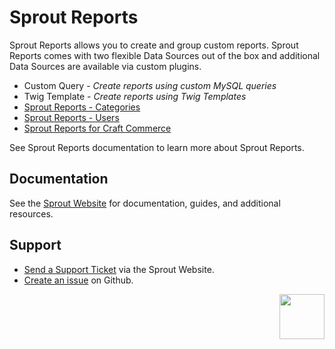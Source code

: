 # Sprout Reports

Sprout Reports allows you to create and group custom reports. Sprout Reports comes with two flexible Data Sources out of the box and additional Data Sources are available via custom plugins.

- Custom Query - _Create reports using custom MySQL queries_
- Twig Template - _Create reports using Twig Templates_
- [Sprout Reports - Categories](https://github.com/barrelstrength/craft-sprout-reports-categories)
- [Sprout Reports - Users](https://github.com/barrelstrength/craft-sprout-reports-users)
- [Sprout Reports for Craft Commerce](https://github.com/barrelstrength/craft-sprout-reports-commerce)

See Sprout Reports documentation to learn more about Sprout Reports.

## Documentation

See the [Sprout Website](https://sprout.barrelstrengthdesign.com/docs/reports/) for documentation, guides, and additional resources. 

## Support

- [Send a Support Ticket](https://sprout.barrelstrengthdesign.com/craft-plugins/request/support) via the Sprout Website.
- [Create an issue](https://github.com/barrelstrength/craft-sprout-reports/issues) on Github.

<a href="https://sprout.barrelstrengthdesign.com" target="_blank">
  <img src="https://s3.amazonaws.com/sprout.barrelstrengthdesign.com-assets/content/plugins/sprout-icon.svg" width="72" align="right">
</a>